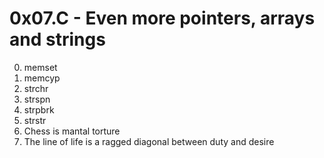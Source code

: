 # 0x07.C - Even more pointers, arrays and strings
0. memset
1. memcyp
2. strchr
3. strspn
4. strpbrk
5. strstr
6. Chess is mantal torture
7. The line of life is a ragged diagonal between duty and desire

